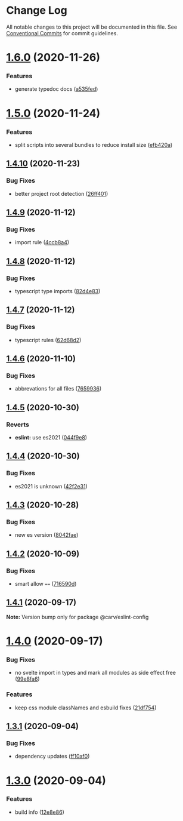 # Change Log

All notable changes to this project will be documented in this file.
See [Conventional Commits](https://conventionalcommits.org) for commit guidelines.

# [1.6.0](https://github.com/carvjs/tools/compare/@carv/eslint-config@1.5.0...@carv/eslint-config@1.6.0) (2020-11-26)

### Features

- generate typedoc docs ([a535fed](https://github.com/carvjs/tools/commit/a535fedb97ecc871d8ec92c5c96533355748f405))

# [1.5.0](https://github.com/carvjs/tools/compare/@carv/eslint-config@1.4.10...@carv/eslint-config@1.5.0) (2020-11-24)

### Features

- split scripts into several bundles to reduce install size ([efb420a](https://github.com/carvjs/tools/commit/efb420ac3dd5b1e4da705ebbae21527e65075fc6))

## [1.4.10](https://github.com/carvjs/tools/compare/@carv/eslint-config@1.4.9...@carv/eslint-config@1.4.10) (2020-11-23)

### Bug Fixes

- better project root detection ([26ff401](https://github.com/carvjs/tools/commit/26ff4010d3105e12a4b945287eb06e80da10bc06))

## [1.4.9](https://github.com/carvjs/tools/compare/@carv/eslint-config@1.4.8...@carv/eslint-config@1.4.9) (2020-11-12)

### Bug Fixes

- import rule ([4ccb8a4](https://github.com/carvjs/tools/commit/4ccb8a4513831d363d87cf44175860b7e264a939))

## [1.4.8](https://github.com/carvjs/tools/compare/@carv/eslint-config@1.4.7...@carv/eslint-config@1.4.8) (2020-11-12)

### Bug Fixes

- typescript type imports ([82d4e83](https://github.com/carvjs/tools/commit/82d4e834d2810c9a6f92524de377da8ffad3d377))

## [1.4.7](https://github.com/carvjs/tools/compare/@carv/eslint-config@1.4.6...@carv/eslint-config@1.4.7) (2020-11-12)

### Bug Fixes

- typescript rules ([62d68d2](https://github.com/carvjs/tools/commit/62d68d2eb789ed0ea5194c136f6d5a0a5ca0f84a))

## [1.4.6](https://github.com/carvjs/tools/compare/@carv/eslint-config@1.4.5...@carv/eslint-config@1.4.6) (2020-11-10)

### Bug Fixes

- abbrevations for all files ([7659936](https://github.com/carvjs/tools/commit/76599367c3f34eeaa845a5de38a21dcda1d661cc))

## [1.4.5](https://github.com/carvjs/tools/compare/@carv/eslint-config@1.4.4...@carv/eslint-config@1.4.5) (2020-10-30)

### Reverts

- **eslint:** use es2021 ([044f9e8](https://github.com/carvjs/tools/commit/044f9e8f89f415466f7a1a38a0f91744a730fadc))

## [1.4.4](https://github.com/carvjs/tools/compare/@carv/eslint-config@1.4.3...@carv/eslint-config@1.4.4) (2020-10-30)

### Bug Fixes

- es2021 is unknown ([42f2e31](https://github.com/carvjs/tools/commit/42f2e31074215a8e5a74651972a4ff1ecabc3706))

## [1.4.3](https://github.com/carvjs/tools/compare/@carv/eslint-config@1.4.2...@carv/eslint-config@1.4.3) (2020-10-28)

### Bug Fixes

- new es version ([8042fae](https://github.com/carvjs/tools/commit/8042fae3a67312c483bfc37909414ca93c521b92))

## [1.4.2](https://github.com/carvjs/tools/compare/@carv/eslint-config@1.4.1...@carv/eslint-config@1.4.2) (2020-10-09)

### Bug Fixes

- smart allow `==` ([716590d](https://github.com/carvjs/tools/commit/716590dcdb9c0a520f0ba5458c6e2514aec5d79e))

## [1.4.1](https://github.com/carvjs/tools/compare/@carv/eslint-config@1.4.0...@carv/eslint-config@1.4.1) (2020-09-17)

**Note:** Version bump only for package @carv/eslint-config

# [1.4.0](https://github.com/carvjs/tools/compare/@carv/eslint-config@1.3.1...@carv/eslint-config@1.4.0) (2020-09-17)

### Bug Fixes

- no svelte import in types and mark all modules as side effect free ([99e8fa6](https://github.com/carvjs/tools/commit/99e8fa62804c2af79cc6f4c54fc15bf2fc4e5fa5))

### Features

- keep css module classNames and esbuild fixes ([21df754](https://github.com/carvjs/tools/commit/21df754cb5aee0d8159e0e4bba5b0a8ae9a07eda))

## [1.3.1](https://github.com/carvjs/tools/compare/@carv/eslint-config@1.3.0...@carv/eslint-config@1.3.1) (2020-09-04)

### Bug Fixes

- dependency updates ([ff10af0](https://github.com/carvjs/tools/commit/ff10af0137a0b129c41f393a09285a0a61ef9a8d))

# [1.3.0](https://github.com/carvjs/tools/compare/@carv/eslint-config@1.2.6...@carv/eslint-config@1.3.0) (2020-09-04)

### Features

- build info ([12e8e86](https://github.com/carvjs/tools/commit/12e8e86362217b23556c75d3f0eb4aef97ac39ad))
